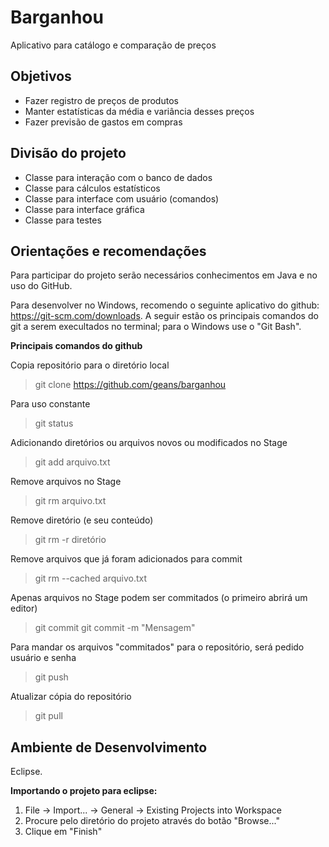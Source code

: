 Barganhou
=========
Aplicativo para catálogo e comparação de preços

Objetivos
---------
* Fazer registro de preços de produtos
* Manter estatísticas da média e variância desses preços
* Fazer previsão de gastos em compras

Divisão do projeto
------------------
* Classe para interação com o banco de dados
* Classe para cálculos estatísticos
* Classe para interface com usuário (comandos)
* Classe para interface gráfica
* Classe para testes

Orientações e recomendações
---------------------------
Para participar do projeto serão necessários conhecimentos em Java e no uso do GitHub.

Para desenvolver no Windows, recomendo o seguinte aplicativo do github: https://git-scm.com/downloads.
A seguir estão os principais comandos do git a serem execultados no terminal; para o Windows use o "Git Bash".

**Principais comandos do github**

Copia repositório para o diretório local
> git clone https://github.com/geans/barganhou

Para uso constante
> git status

Adicionando diretórios ou arquivos novos ou modificados no Stage
> git add arquivo.txt

Remove arquivos no Stage
> git rm arquivo.txt

Remove diretório (e seu conteúdo)
> git rm -r diretório

Remove arquivos que já foram adicionados para commit
> git rm --cached arquivo.txt

Apenas arquivos no Stage podem ser commitados (o primeiro abrirá um editor)
> git commit
> git commit -m "Mensagem"

Para mandar os arquivos "commitados" para o repositório, será pedido usuário e senha
> git push

Atualizar cópia do repositório
> git pull

Ambiente de Desenvolvimento
---------------------------
Eclipse.

**Importando o projeto para eclipse:**

1. File -> Import... -> General -> Existing Projects into Workspace  
2. Procure pelo diretório do projeto através do botão "Browse..."  
3. Clique em "Finish"  
